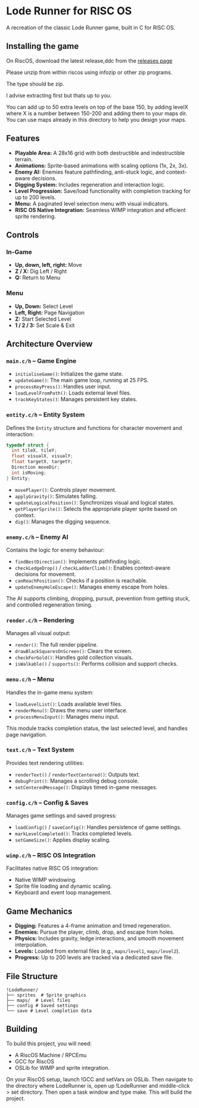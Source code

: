 # Lode Runner for RISC OS

A recreation of the classic Lode Runner game, built in C for RISC OS. 

## Installing the game
On RiscOS, download the latest release,ddc from the [releases page](https://github.com/Niisoks/RiscOS-Lode_Runner/releases)

Please unzip from within riscos using infozip or other zip programs.

The type should be zip.

I advise extracting first but thats up to you.

You can add up to 50 extra levels on top of the base 150, by adding levelX where X is a number between 150-200 and adding them to your maps dir. You can use maps already in this directory to help you design your maps.

## Features

- **Playable Area:** A 28x16 grid with both destructible and indestructible terrain.
- **Animations:** Sprite-based animations with scaling options (1x, 2x, 3x).
- **Enemy AI:** Enemies feature pathfinding, anti-stuck logic, and context-aware decisions.
- **Digging System:** Includes regeneration and interaction logic.
- **Level Progression:** Save/load functionality with completion tracking for up to 200 levels.
- **Menu:** A paginated level selection menu with visual indicators.
- **RISC OS Native Integration:** Seamless WIMP integration and efficient sprite rendering.


## Controls

### In-Game

- **Up, down, left, right:** Move
- **Z / X:** Dig Left / Right
- **Q:** Return to Menu

### Menu

- **Up, Down:** Select Level
- **Left, Right:** Page Navigation
- **Z:** Start Selected Level
- **1 / 2 / 3:** Set Scale & Exit

## Architecture Overview

### `main.c/h` – Game Engine

- `initialiseGame()`: Initializes the game state.
- `updateGame()`: The main game loop, running at 25 FPS.
- `processKeyPress()`: Handles user input.
- `loadLevelFromPath()`: Loads external level files.
- `trackKeyStates()`: Manages persistent key states.

### `entity.c/h` – Entity System

Defines the `Entity` structure and functions for character movement and interaction:
```c
typedef struct {
  int tileX, tileY;
  float visualX, visualY;
  float targetX, targetY;
  Direction moveDir;
  int isMoving;
} Entity;

```

- `movePlayer()`: Controls player movement.
- `applyGravity()`: Simulates falling.
- `updateLogicalPosition()`: Synchronizes visual and logical states.
- `getPlayerSprite()`: Selects the appropriate player sprite based on context.
- `dig()`: Manages the digging sequence.

### `enemy.c/h` – Enemy AI

Contains the logic for enemy behaviour:

- `findBestDirection()`: Implements pathfinding logic.
- `checkLedgeDrop()` / `checkLadderClimb()`: Enables context-aware decisions for movement.
- `canReachPosition()`: Checks if a position is reachable.
- `updateEnemyHoleEscape()`: Manages enemy escape from holes.

The AI supports climbing, dropping, pursuit, prevention from getting stuck, and controlled regeneration timing.

### `render.c/h` – Rendering

Manages all visual output:

- `render()`: The full render pipeline.
- `drawBlackSquaresOnScreen()`: Clears the screen.
- `checkForGold()`: Handles gold collection visuals.
- `isWalkable()` / `supports()`: Performs collision and support checks.

### `menu.c/h` – Menu

Handles the in-game menu system:

- `loadLevelList()`: Loads available level files.
- `renderMenu()`: Draws the menu user interface.
- `processMenuInput()`: Manages menu input.

This module tracks completion status, the last selected level, and handles page navigation.

### `text.c/h` – Text System

Provides text rendering utilities:

- `renderText()` / `renderTextCentered()`: Outputs text.
- `debugPrint()`: Manages a scrolling debug console.
- `setCenteredMessage()`: Displays timed in-game messages.

### `config.c/h` – Config & Saves

Manages game settings and saved progress:

- `loadConfig()` / `saveConfig()`: Handles persistence of game settings.
- `markLevelCompleted()`: Tracks completed levels.
- `setGameSize()`: Applies display scaling.

### `wimp.c/h` – RISC OS Integration

Facilitates native RISC OS integration:

- Native WIMP windowing.
- Sprite file loading and dynamic scaling.
- Keyboard and event loop management.


## Game Mechanics

- **Digging:** Features a 4-frame animation and timed regeneration.
- **Enemies:** Pursue the player, climb, drop, and escape from holes.
- **Physics:** Includes gravity, ledge interactions, and smooth movement interpolation.
- **Levels:** Loaded from external files (e.g., `maps/level1`, `maps/level2`).
- **Progress:** Up to 200 levels are tracked via a dedicated save file.


## File Structure

```
!LodeRunner/
├── sprites  # Sprite graphics
├── maps/  # Level files
├── config # Saved settings
└── save # Level completion data

```


## Building

To build this project, you will need:

- A RiscOS Machine / RPCEmu
- GCC for RiscOS
- OSLib for WIMP and sprite integration.

On your RiscOS setup, launch !GCC and setVars on OSLib. Then navigate to the directory where LodeRunner is, open up !LodeRunner and middle-click > set directory. Then open a task window and type make. This will build the project.

